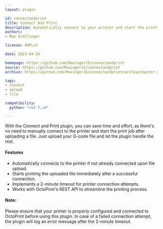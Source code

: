 ```yaml
---
layout: plugin

id: connectandprint
title: Connect And Print
description: Automatically connect to your printer and start the print job on file upload
authors:
- Max Grallinger

license: AGPLv3

date: 2023-04-26

homepage: https://github.com/Maxinger15/connectandprint
source: https://github.com/Maxinger15/connectandprint
archive: https://github.com/Maxinger15/connectandprint/archive/master.zip

tags:
- connect
- upload
- file

compatibility:
  python: ">=2.7,<4"

---
```


With the Connect and Print plugin, you can save time and effort, as there's no need to manually connect to the printer and start the print job after uploading a file. 
Just upload your G-code file and let the plugin handle the rest.

#### Features

- Automatically connects to the printer if not already connected upon file upload.
- Starts printing the uploaded file immediately after a successful connection.
- Implements a 2-minute timeout for printer connection attempts.
- Works with OctoPrint's REST API to streamline the printing process.

#### Note: 
Please ensure that your printer is properly configured and connected to OctoPrint before using this plugin. 
In case of a failed connection attempt, the plugin will log an error message after the 2-minute timeout.

